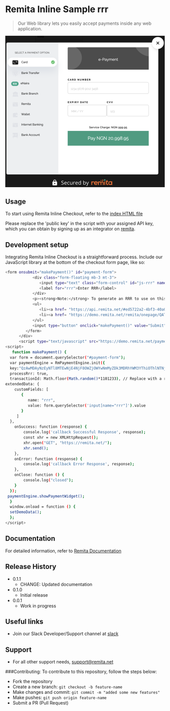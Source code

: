 # Remita Inline Sample rrr

> Our Web library lets you easily accept payments inside any web application.

![](payment-image.png)

## Usage

To start using Remita Inline Checkout, refer to the [index HTML file](index.html.html)

Please replace the 'public key' in the script with your assigned API key, which you can obtain by signing up as an integrator on [remita](https://remita.net).

## Development setup

Integrating Remita Inline Checkout is a straightforward process. Include our JavaScript library at the bottom of the checkout form page, like so:

```sh
<form onsubmit="makePayment()" id="payment-form">
            <div class="form-floating mb-3 mt-3">
               <input type="text" class="form-control" id="js-rrr" name="rrr" placeholder="Enter RRR"/>
               <label for="rrr">Enter RRR</label>
            </div>
            <p><strong>Note:</strong> To generate an RRR to use on this page,</p>
            <ul>
               <li><a href= "https://api.remita.net/#ed5722a2-4bf3-40a0-99c5-37f94cb94a55" target="_blank">Click here</a> to utilize our Invoice Generation API, or</li>
               <li><a href= "https://demo.remita.net/remita/onepage/QATEST/biller.spa" target="_blank">Click here</a> to generate a Bill and go to the 'Bank Branch' Payment option to get the RRR</li>
            </ul>
            <input type="button" onclick="makePayment()" value="Submit" button class="button"/>
         </form>
      </div>
      <script type="text/javascript" src="https://demo.remita.net/payment/v1/remita-pay-inline.bundle.js"></script>
<script>
   function makePayment() {
  var form = document.querySelector("#payment-form");
  var paymentEngine = RmPaymentEngine.init({
  key:"QzAwMDAyNzEyNTl8MTEwNjE4NjF8OWZjOWYwNmMyZDk3MDRhYWM3YThiOThlNTNjZTE3ZjYxOTY5NDdmZWE1YzU3NDc0ZjE2ZDZjNTg1YWYxNWY3NWM4ZjMzNzZhNjNhZWZlOWQwNmJhNTFkMjIxYTRiMjYzZDkzNGQ3NTUxNDIxYWNlOGY4ZWEyODY3ZjlhNGUwYTY=",
  processRrr: true,
  transactionId: Math.floor(Math.random()*1101233), // Replace with a reference you generated or remove the entire field for us to auto-generate a reference for you. Note that you will be able to check the status of this transaction using this transaction Id
extendedData: {
    customFields: [
       {
          name: "rrr",
          value: form.querySelector('input[name="rrr"]').value
       }
     ]
  },
    onSuccess: function (response) {
        console.log('callback Successful Response', response);
		const xhr = new XMLHttpRequest();
		xhr.open("GET", "https://remita.net/");
		xhr.send();
    },
    onError: function (response) {
        console.log('callback Error Response', response);
    },
    onClose: function () {
        console.log("closed");
    }
  });
 paymentEngine.showPaymentWidget();
  }
  window.onload = function () {
  setDemoData();
  };
</script>

```

## Documentation

For detailed information, refer to [Remita Documentation](https://remita.net/developers/)

## Release History

- 0.1.1
  - CHANGE: Updated documentation
- 0.1.0
  - Initial release
- 0.0.1
  - Work in progress

## Useful links

- Join our Slack Developer/Support channel at [slack](http://bit.ly/RemitaDevSlack)

## Support

- For all other support needs, support@remita.net

###Contributing: To contribute to this repository, follow the steps below:

- Fork the repository
- Create a new branch: `git checkout -b feature-name`
- Make changes and commit: `git commit -m "added some new features"`
- Make pushes: `git push origin feature-name`
- Submit a PR (Pull Request)
